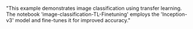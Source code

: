 
"This example demonstrates image classification using transfer learning. The notebook 'image-classification-TL-Finetuning' employs the 'Inception-v3' model and fine-tunes it for improved accuracy."
